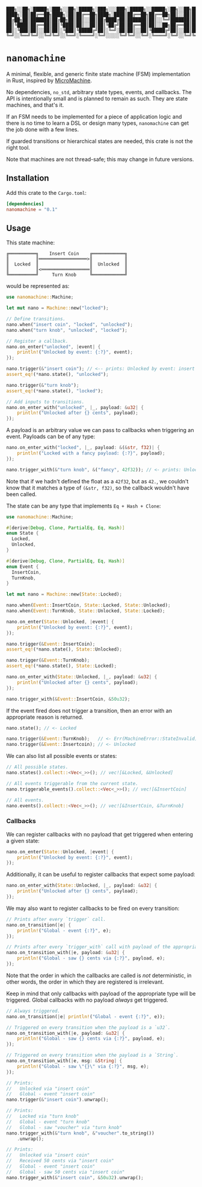     ███╗░░██╗░█████╗░███╗░░██╗░█████╗░███╗░░░███╗░█████╗░░█████╗░██╗░░██╗██╗███╗░░██╗███████╗
    ████╗░██║██╔══██╗████╗░██║██╔══██╗████╗░████║██╔══██╗██╔══██╗██║░░██║██║████╗░██║██╔════╝
    ██╔██╗██║███████║██╔██╗██║██║░░██║██╔████╔██║███████║██║░░╚═╝███████║██║██╔██╗██║█████╗░░
    ██║╚████║██╔══██║██║╚████║██║░░██║██║╚██╔╝██║██╔══██║██║░░██╗██╔══██║██║██║╚████║██╔══╝░░
    ██║░╚███║██║░░██║██║░╚███║╚█████╔╝██║░╚═╝░██║██║░░██║╚█████╔╝██║░░██║██║██║░╚███║███████╗
    ╚═╝░░╚══╝╚═╝░░╚═╝╚═╝░░╚══╝░╚════╝░╚═╝░░░░░╚═╝╚═╝░░╚═╝░╚════╝░╚═╝░░╚═╝╚═╝╚═╝░░╚══╝╚══════╝

# `nanomachine`

A minimal, flexible, and generic finite state machine (FSM) implementation in
Rust, inspired by [MicroMachine](https://github.com/piotrmurach/micromachine).

No dependencies, `no_std`, arbitrary state types, events, and callbacks. The API
is intentionally small and is planned to remain as such. They are state
machines, and that's it.

If an FSM needs to be implemented for a piece of application logic and there is
no time to learn a DSL or design many types, `nanomachine` can get the job done
with a few lines.

If guarded transitions or hierarchical states are needed, this crate is not the
right tool.

Note that machines are not thread-safe; this may change in future versions.

## Installation

Add this crate to the `Cargo.toml`:

```toml
[dependencies]
nanomachine = "0.1"
```

## Usage

This state machine:

```
╔══════════╗    Insert Coin    ╔════════════╗
║          ║══════════════════>║            ║
║  Locked  ║                   ║  Unlocked  ║
║          ║<══════════════════║            ║
╚══════════╝     Turn Knob     ╚════════════╝
```

would be represented as:

```rust
use nanomachine::Machine;

let mut nano = Machine::new("locked");

// Define transitions.
nano.when("insert coin", "locked", "unlocked");
nano.when("turn knob", "unlocked", "locked");

// Register a callback.
nano.on_enter("unlocked", |event| {
    println!("Unlocked by event: {:?}", event);
});

nano.trigger(&"insert coin"); // <-- prints: Unlocked by event: insert coin
assert_eq!(*nano.state(), "unlocked");

nano.trigger(&"turn knob");
assert_eq!(*nano.state(), "locked");

// Add inputs to transitions.
nano.on_enter_with("unlocked", |_, payload: &u32| {
    println!("Unlocked after {} cents", payload);
});
```

A payload is an arbitrary value we can pass to callbacks when triggering an
event. Payloads can be of any type:

```rust
nano.on_enter_with("locked", |_, payload: &(&str, f32)| {
    println!("Locked with a fancy payload: {:?}", payload);
});

nano.trigger_with(&"turn knob", &("fancy", 42f32)); // <- prints: Unlocked after 50 cents
```

Note that if we hadn't defined the float as a `42f32`, but as `42.`, we couldn't
know that it matches a type of `(&str, f32)`, so the callback wouldn't have been
called.

The state can be any type that implements `Eq + Hash + Clone`:

```rust
use nanomachine::Machine;

#[derive(Debug, Clone, PartialEq, Eq, Hash)]
enum State {
  Locked,
  Unlocked,
}

#[derive(Debug, Clone, PartialEq, Eq, Hash)]
enum Event {
  InsertCoin,
  TurnKnob,
}

let mut nano = Machine::new(State::Locked);

nano.when(Event::InsertCoin, State::Locked, State::Unlocked);
nano.when(Event::TurnKnob, State::Unlocked, State::Locked);

nano.on_enter(State::Unlocked, |event| {
    println!("Unlocked by event: {:?}", event);
});

nano.trigger(&Event::InsertCoin);
assert_eq!(*nano.state(), State::Unlocked);

nano.trigger(&Event::TurnKnob);
assert_eq!(*nano.state(), State::Locked);

nano.on_enter_with(State::Unlocked, |_, payload: &u32| {
    println!("Unlocked after {} cents", payload);
});

nano.trigger_with(&Event::InsertCoin, &50u32);
```

If the event fired does not trigger a transition, then an error with an
appropriate reason is returned.

```rust
nano.state(); // <- Locked

nano.trigger(&Event::TurnKnob);   // <- Err(MachineError::StateInvalid)
nano.trigger(&Event::Insertcoin); // <- Unlocked
```

We can also list all possible events or states:

```rust
// All possible states.
nano.states().collect::<Vec<_>>(); // vec![&Locked, &Unlocked]

// All events triggerable from the current state.
nano.triggerable_events().collect::<Vec<_>>(); // vec![&InsertCoin]

// All events.
nano.events().collect::<Vec<_>>(); // vec![&InsertCoin, &TurnKnob]
```

### Callbacks

We can register callbacks with no payload that get triggered when entering a
given state:

```rust
nano.on_enter(State::Unlocked, |event| {
    println!("Unlocked by event: {:?}", event);
});
```

Additionally, it can be useful to register callbacks that expect some payload:

```rust
nano.on_enter_with(State::Unlocked, |_, payload: &u32| {
    println!("Unlocked after {} cents", payload);
});
```

We may also want to register callbacks to be fired on every transition:

```rust
// Prints after every `trigger` call.
nano.on_transition(|e| {
    println!("Global - event {:?}", e);
});

// Prints after every `trigger_with` call with payload of the appropriate type.
nano.on_transition_with(|e, payload: &u32| {
    println!("Global - saw {} cents via {:?}", payload, e);
});
```

Note that the order in which the callbacks are called is *not* deterministic, in
other words, the order in which they are registered is irrelevant.

Keep in mind that only callbacks with payload of the appropriate type will be
triggered. Global callbacks with no payload *always* get triggered.

```rust
// Always triggered.
nano.on_transition(|e| println!("Global - event {:?}", e));

// Triggered on every transition when the payload is a `u32`.
nano.on_transition_with(|e, payload: &u32| {
    println!("Global - saw {} cents via {:?}", payload, e);
});

// Triggered on every transition when the payload is a `String`.
nano.on_transition_with(|e, msg: &String| {
    println!("Global - saw \"{}\" via {:?}", msg, e);
});

// Prints:
//   Unlocked via "insert coin"
//   Global - event "insert coin"
nano.trigger(&"insert coin").unwrap();

// Prints:
//   Locked via "turn knob"
//   Global - event "turn knob"
//   Global - saw "voucher" via "turn knob"
nano.trigger_with(&"turn knob", &"voucher".to_string())
    .unwrap();

// Prints:
//   Unlocked via "insert coin"
//   Received 50 cents via "insert coin"
//   Global - event "insert coin"
//   Global - saw 50 cents via "insert coin"
nano.trigger_with(&"insert coin", &50u32).unwrap();
```
